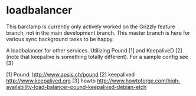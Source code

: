 loadbalancer
============

This barclamp is currently only actively worked on the Grizzly feature branch, not in the main development branch.
This master branch is here for various sync background tasks to be happy.

A loadbalancer for other services.
Utilizing Pound [1] and KeepaliveD [2] (note that keepalive is something totally different). For a sample config see [3]


[1] Pound: http://www.apsis.ch/pound
[2] keepalived http://www.keepalived.org
[3] howto http://www.howtoforge.com/high-availability-load-balancer-pound-keepalived-debian-etch
